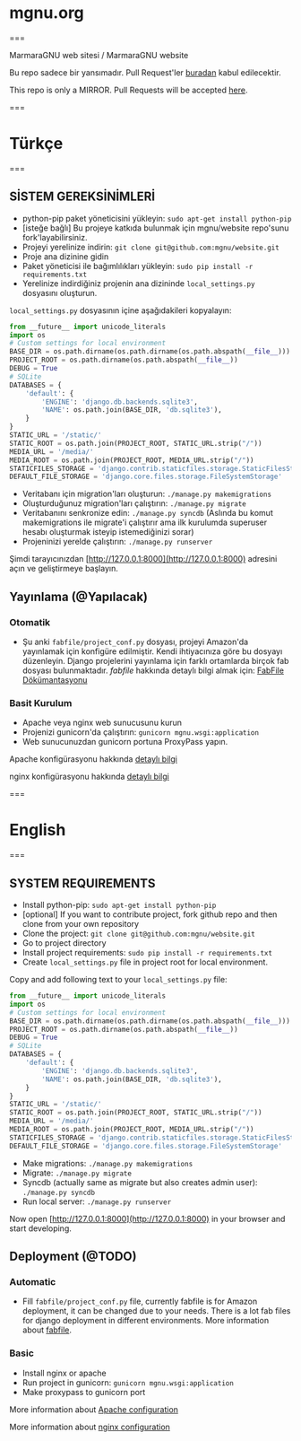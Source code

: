 # mgnu.org
===

MarmaraGNU web sitesi / MarmaraGNU website

Bu repo sadece bir yansımadır. Pull Request'ler [buradan](http://git.mgnu.org/mgnu/website) kabul edilecektir.

This repo is only a MIRROR. Pull Requests will be accepted [here](http://git.mgnu.org/mgnu/website).


===
# Türkçe
===

## SİSTEM GEREKSİNİMLERİ

* python-pip paket yöneticisini yükleyin: ``sudo apt-get install python-pip``
* [isteğe bağlı] Bu projeye katkıda bulunmak için mgnu/website repo'sunu fork'layabilirsiniz.
* Projeyi yerelinize indirin: ``git clone git@github.com:mgnu/website.git``
* Proje ana dizinine gidin
* Paket yöneticisi ile bağımlılıkları yükleyin: ``sudo pip install -r requirements.txt``
* Yerelinize indirdiğiniz projenin ana dizininde ``local_settings.py`` dosyasını oluşturun.

``local_settings.py`` dosyasının içine aşağıdakileri kopyalayın:

```python
from __future__ import unicode_literals
import os
# Custom settings for local environment
BASE_DIR = os.path.dirname(os.path.dirname(os.path.abspath(__file__)))
PROJECT_ROOT = os.path.dirname(os.path.abspath(__file__))
DEBUG = True
# SQLite
DATABASES = {
    'default': {
        'ENGINE': 'django.db.backends.sqlite3',
        'NAME': os.path.join(BASE_DIR, 'db.sqlite3'),
    }
}
STATIC_URL = '/static/'
STATIC_ROOT = os.path.join(PROJECT_ROOT, STATIC_URL.strip("/"))
MEDIA_URL = '/media/'
MEDIA_ROOT = os.path.join(PROJECT_ROOT, MEDIA_URL.strip("/"))
STATICFILES_STORAGE = 'django.contrib.staticfiles.storage.StaticFilesStorage'
DEFAULT_FILE_STORAGE = 'django.core.files.storage.FileSystemStorage'
```

* Veritabanı için migration'ları oluşturun: ``./manage.py makemigrations``
* Oluşturduğunuz migration'ları çalıştırın: ``./manage.py migrate``
* Veritabanını senkronize edin: ``./manage.py syncdb`` (Aslında bu komut makemigrations ile migrate'i çalıştırır ama ilk kurulumda superuser hesabı oluşturmak isteyip istemediğinizi sorar)
* Projeninizi yerelde çalıştırın: ``./manage.py runserver``

Şimdi tarayıcınızdan [http://127.0.0.1:8000](http://127.0.0.1:8000) adresini açın ve geliştirmeye başlayın.

## Yayınlama (@Yapılacak)

### Otomatik

* Şu anki ``fabfile/project_conf.py`` dosyası, projeyi Amazon'da yayınlamak için konfigüre edilmiştir. Kendi ihtiyacınıza göre bu dosyayı düzenleyin. Django projelerini yayınlama için farklı ortamlarda birçok fab dosyası bulunmaktadır. *fabfile* hakkında detaylı bilgi almak için: [FabFile Dökümantasyonu](http://www.fabfile.org/)

### Basit Kurulum

* Apache veya nginx web sunucusunu kurun
* Projenizi gunicorn'da çalıştırın: ``gunicorn mgnu.wsgi:application``
* Web sunucunuzdan gunicorn portuna ProxyPass yapın.

Apache konfigürasyonu hakkında [detaylı bilgi](http://httpd.apache.org/docs/)

nginx konfigürasyonu hakkında [detaylı bilgi](http://nginx.org/en/docs/)


===
# English
===

## SYSTEM REQUIREMENTS

* Install python-pip: ``sudo apt-get install python-pip``
* [optional] If you want to contribute project, fork github repo and then clone from your own repository
* Clone the project: ``git clone git@github.com:mgnu/website.git``
* Go to project directory
* Install project requirements: ``sudo pip install -r requirements.txt``
* Create ``local_settings.py`` file in project root for local environment.

Copy and add following text to your ``local_settings.py`` file:

```python
from __future__ import unicode_literals
import os
# Custom settings for local environment
BASE_DIR = os.path.dirname(os.path.dirname(os.path.abspath(__file__)))
PROJECT_ROOT = os.path.dirname(os.path.abspath(__file__))
DEBUG = True
# SQLite
DATABASES = {
    'default': {
        'ENGINE': 'django.db.backends.sqlite3',
        'NAME': os.path.join(BASE_DIR, 'db.sqlite3'),
    }
}
STATIC_URL = '/static/'
STATIC_ROOT = os.path.join(PROJECT_ROOT, STATIC_URL.strip("/"))
MEDIA_URL = '/media/'
MEDIA_ROOT = os.path.join(PROJECT_ROOT, MEDIA_URL.strip("/"))
STATICFILES_STORAGE = 'django.contrib.staticfiles.storage.StaticFilesStorage'
DEFAULT_FILE_STORAGE = 'django.core.files.storage.FileSystemStorage'
```

* Make migrations: ``./manage.py makemigrations``
* Migrate: ``./manage.py migrate``
* Syncdb (actually same as migrate but also creates admin user): ``./manage.py syncdb``
* Run local server: ``./manage.py runserver``

Now open [http://127.0.0.1:8000](http://127.0.0.1:8000) in your browser and start developing.

## Deployment (@TODO)

### Automatic

* Fill ``fabfile/project_conf.py`` file, currently fabfile is for Amazon deployment, it can be changed due to your needs. There is a lot fab files for django deployment in different environments. More information about [fabfile](http://www.fabfile.org/).

### Basic

* Install nginx or apache
* Run project in gunicorn: ``gunicorn mgnu.wsgi:application``
* Make proxypass to gunicorn port

More information about [Apache configuration](http://httpd.apache.org/docs/)

More information about [nginx configuration](http://nginx.org/en/docs/)

